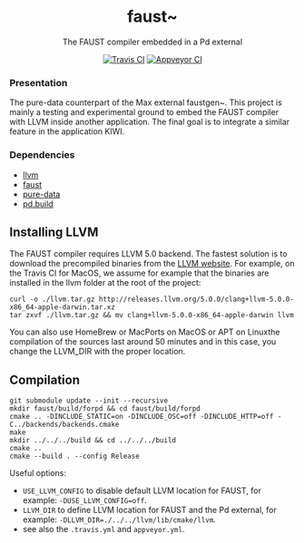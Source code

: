 
<p align="center">
  <h1 align="center">
    faust~
  </h1>
  <p align="center">
    The FAUST compiler embedded in a Pd external
  </p>
  <p align="center">
    <a href="https://travis-ci.org/pierreguillot/faust-pd"><img src="https://img.shields.io/travis/pierreguillot/faust-pd.svg?label=travis" alt="Travis CI"></a>
    <a href="https://ci.appveyor.com/project/pierreguillot/faust-pd/history"><img src="https://img.shields.io/appveyor/ci/pierreguillot/faust-pd.svg?label=appveyor" alt="Appveyor CI"></a>
  </p>
</p>

### Presentation

The pure-data counterpart of the Max external faustgen~. This project is mainly a testing and experimental ground to embed the FAUST compiler with LLVM inside another application. The final goal is to integrate a similar feature in the application KIWI.

### Dependencies

- [llvm](http://llvm.org)
- [faust](https://github.com/grame-cncm/faust.git)
- [pure-data](https://github.com/pure-data/pure-data.git)
- [pd.build](https://github.com/pierreguillot/pd.build.git)

## Installing LLVM

The FAUST compiler requires LLVM 5.0 backend. The fastest solution is to download the precompiled binaries from the [LLVM website](http://releases.llvm.org). For example, on the Travis CI for MacOS, we assume for example that the binaries are installed in the llvm folder at the root of the project:
```
curl -o ./llvm.tar.gz http://releases.llvm.org/5.0.0/clang+llvm-5.0.0-x86_64-apple-darwin.tar.xz
tar zxvf ./llvm.tar.gz && mv clang+llvm-5.0.0-x86_64-apple-darwin llvm
```
You can also use HomeBrew or MacPorts on MacOS or APT on Linuxthe compilation of the sources last around 50 minutes and in this case, you change the LLVM_DIR with the proper location.

## Compilation

```
git submodule update --init --recursive
mkdir faust/build/forpd && cd faust/build/forpd
cmake .. -DINCLUDE_STATIC=on -DINCLUDE_OSC=off -DINCLUDE_HTTP=off -C../backends/backends.cmake
make
mkdir ../../../build && cd ../../../build
cmake ..
cmake --build . --config Release
```
Useful options:
- `USE_LLVM_CONFIG` to disable default LLVM location for FAUST, for example: `-DUSE_LLVM_CONFIG=off`.
- `LLVM_DIR` to define LLVM location for FAUST and the Pd external, for example: `-DLLVM_DIR=./../../llvm/lib/cmake/llvm`.
- see also the `.travis.yml` and `appveyor.yml`.
